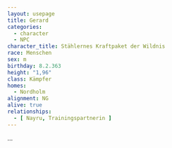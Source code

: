 ```yaml
---
layout: usepage
title: Gerard
categories:
  - character
  - NPC
character_title: Stählernes Kraftpaket der Wildnis 
race: Menschen
sex: m
birthday: 8.2.363
height: "1,96"
class: Kämpfer
homes:
  - Nordholm
alignment: NG
alive: true
relationships:
  - [ Nayru, Trainingspartnerin ]
---
```


...